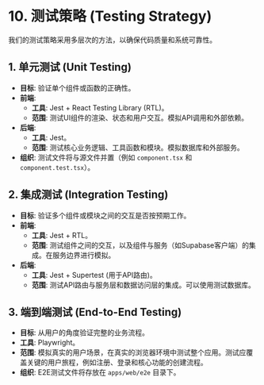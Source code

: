 # 10. 测试策略 (Testing Strategy)
我们的测试策略采用多层次的方法，以确保代码质量和系统可靠性。

## 1. 单元测试 (Unit Testing)
*   **目标**: 验证单个组件或函数的正确性。
*   **前端**:
    *   **工具**: Jest + React Testing Library (RTL)。
    *   **范围**: 测试UI组件的渲染、状态和用户交互。模拟API调用和外部依赖。
*   **后端**:
    *   **工具**: Jest。
    *   **范围**: 测试核心业务逻辑、工具函数和模块。模拟数据库和外部服务。
*   **组织**: 测试文件将与源文件并置（例如 `component.tsx` 和 `component.test.tsx`）。

## 2. 集成测试 (Integration Testing)
*   **目标**: 验证多个组件或模块之间的交互是否按预期工作。
*   **前端**:
    *   **工具**: Jest + RTL。
    *   **范围**: 测试组件之间的交互，以及组件与服务（如Supabase客户端）的集成。在服务边界进行模拟。
*   **后端**:
    *   **工具**: Jest + Supertest (用于API路由)。
    *   **范围**: 测试API路由与服务层和数据访问层的集成。可以使用测试数据库。

## 3. 端到端测试 (End-to-End Testing)
*   **目标**: 从用户的角度验证完整的业务流程。
*   **工具**: Playwright。
*   **范围**: 模拟真实的用户场景，在真实的浏览器环境中测试整个应用。测试应覆盖关键的用户旅程，例如注册、登录和核心功能的创建流程。
*   **组织**: E2E测试文件将存放在 `apps/web/e2e` 目录下。